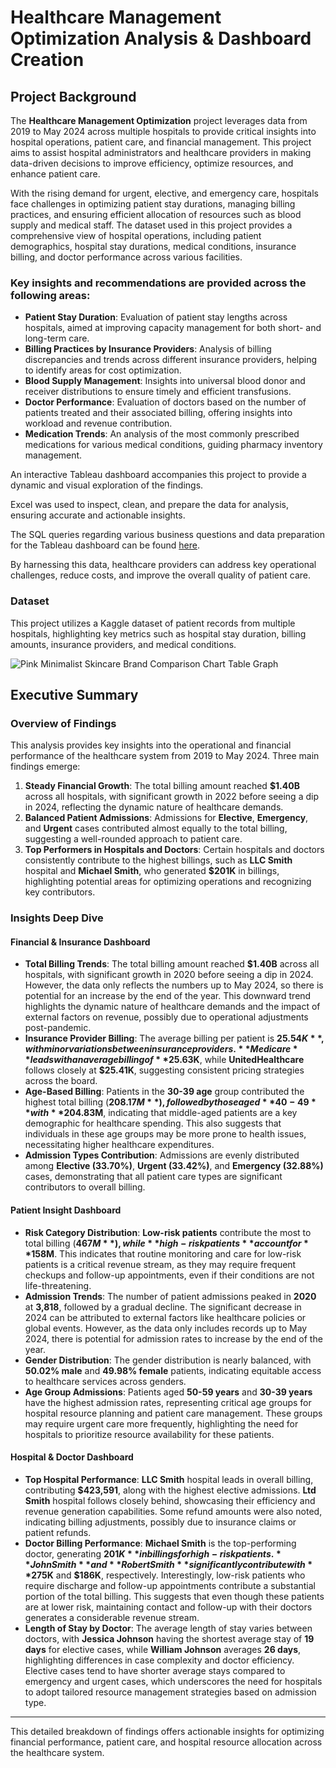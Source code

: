# Healthcare Management Optimization Analysis & Dashboard Creation

## Project Background

The **Healthcare Management Optimization** project leverages data from 2019 to May 2024 across multiple hospitals to provide critical insights into hospital operations, patient care, and financial management. This project aims to assist hospital administrators and healthcare providers in making data-driven decisions to improve efficiency, optimize resources, and enhance patient care.

With the rising demand for urgent, elective, and emergency care, hospitals face challenges in optimizing patient stay durations, managing billing practices, and ensuring efficient allocation of resources such as blood supply and medical staff. The dataset used in this project provides a comprehensive view of hospital operations, including patient demographics, hospital stay durations, medical conditions, insurance billing, and doctor performance across various facilities.

### Key insights and recommendations are provided across the following areas:

- **Patient Stay Duration**: Evaluation of patient stay lengths across hospitals, aimed at improving capacity management for both short- and long-term care.
- **Billing Practices by Insurance Providers**: Analysis of billing discrepancies and trends across different insurance providers, helping to identify areas for cost optimization.
- **Blood Supply Management**: Insights into universal blood donor and receiver distributions to ensure timely and efficient transfusions.
- **Doctor Performance**: Evaluation of doctors based on the number of patients treated and their associated billing, offering insights into workload and revenue contribution.
- **Medication Trends**: An analysis of the most commonly prescribed medications for various medical conditions, guiding pharmacy inventory management.

An interactive Tableau dashboard accompanies this project to provide a dynamic and visual exploration of the findings. 

Excel was used to inspect, clean, and prepare the data for analysis, ensuring accurate and actionable insights.

The SQL queries regarding various business questions and data preparation for the Tableau dashboard can be found [here](#).

By harnessing this data, healthcare providers can address key operational challenges, reduce costs, and improve the overall quality of patient care.

### Dataset

This project utilizes a Kaggle dataset of patient records from multiple hospitals, highlighting key metrics such as hospital stay duration, billing amounts, insurance providers, and medical conditions. 

![Pink Minimalist Skincare Brand Comparison Chart Table Graph](https://github.com/user-attachments/assets/fc34944f-7c55-4d34-bced-1568391f0fc8)

## Executive Summary

### Overview of Findings

This analysis provides key insights into the operational and financial performance of the healthcare system from 2019 to May 2024. Three main findings emerge:

1. **Steady Financial Growth**: The total billing amount reached **$1.40B** across all hospitals, with significant growth in 2022 before seeing a dip in 2024, reflecting the dynamic nature of healthcare demands.
2. **Balanced Patient Admissions**: Admissions for **Elective**, **Emergency**, and **Urgent** cases contributed almost equally to the total billing, suggesting a well-rounded approach to patient care.
3. **Top Performers in Hospitals and Doctors**: Certain hospitals and doctors consistently contribute to the highest billings, such as **LLC Smith** hospital and **Michael Smith**, who generated **$201K** in billings, highlighting potential areas for optimizing operations and recognizing key contributors.


### Insights Deep Dive

#### Financial & Insurance Dashboard

- **Total Billing Trends**: The total billing amount reached **$1.40B** across all hospitals, with significant growth in 2020 before seeing a dip in 2024. However, the data only reflects the numbers up to May 2024, so there is potential for an increase by the end of the year. This downward trend highlights the dynamic nature of healthcare demands and the impact of external factors on revenue, possibly due to operational adjustments post-pandemic.
- **Insurance Provider Billing**: The average billing per patient is **$25.54K**, with minor variations between insurance providers. **Medicare** leads with an average billing of **$25.63K**, while **UnitedHealthcare** follows closely at **$25.41K**, suggesting consistent pricing strategies across the board.
- **Age-Based Billing**: Patients in the **30-39 age** group contributed the highest total billing (**$208.17M**), followed by those aged **40-49** with **$204.83M**, indicating that middle-aged patients are a key demographic for healthcare spending. This also suggests that individuals in these age groups may be more prone to health issues, necessitating higher healthcare expenditures.
- **Admission Types Contribution**: Admissions are evenly distributed among **Elective (33.70%)**, **Urgent (33.42%)**, and **Emergency (32.88%)** cases, demonstrating that all patient care types are significant contributors to overall billing.

#### Patient Insight Dashboard

- **Risk Category Distribution**: **Low-risk patients** contribute the most to total billing (**$467M**), while **high-risk patients** account for **$158M**. This indicates that routine monitoring and care for low-risk patients is a critical revenue stream, as they may require frequent checkups and follow-up appointments, even if their conditions are not life-threatening.
- **Admission Trends**: The number of patient admissions peaked in **2020** at **3,818**, followed by a gradual decline. The significant decrease in 2024 can be attributed to external factors like healthcare policies or global events. However, as the data only includes records up to May 2024, there is potential for admission rates to increase by the end of the year.
- **Gender Distribution**: The gender distribution is nearly balanced, with **50.02% male** and **49.98% female** patients, indicating equitable access to healthcare services across genders.
- **Age Group Admissions**: Patients aged **50-59 years** and **30-39 years** have the highest admission rates, representing critical age groups for hospital resource planning and patient care management. These groups may require urgent care more frequently, highlighting the need for hospitals to prioritize resource availability for these patients.

#### Hospital & Doctor Dashboard

- **Top Hospital Performance**: **LLC Smith** hospital leads in overall billing, contributing **$423,591**, along with the highest elective admissions. **Ltd Smith** hospital follows closely behind, showcasing their efficiency and revenue generation capabilities. Some refund amounts were also noted, indicating billing adjustments, possibly due to insurance claims or patient refunds.
- **Doctor Billing Performance**: **Michael Smith** is the top-performing doctor, generating **$201K** in billings for high-risk patients. **John Smith** and **Robert Smith** significantly contribute with **$275K** and **$186K**, respectively. Interestingly, low-risk patients who require discharge and follow-up appointments contribute a substantial portion of the total billing. This suggests that even though these patients are at lower risk, maintaining contact and follow-up with their doctors generates a considerable revenue stream.
- **Length of Stay by Doctor**: The average length of stay varies between doctors, with **Jessica Johnson** having the shortest average stay of **19 days** for elective cases, while **William Johnson** averages **26 days**, highlighting differences in case complexity and doctor efficiency. Elective cases tend to have shorter average stays compared to emergency and urgent cases, which underscores the need for hospitals to adopt tailored resource management strategies based on admission type.

---

This detailed breakdown of findings offers actionable insights for optimizing financial performance, patient care, and hospital resource allocation across the healthcare system.

